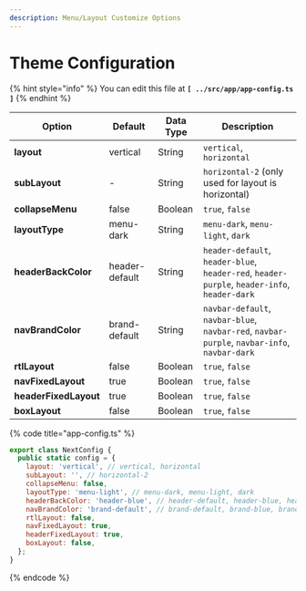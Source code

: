 ```yaml
---
description: Menu/Layout Customize Options
---
```


# Theme Configuration

{% hint style="info" %}
You can edit this file at **`[ ../src/app/app-config.ts ]`**
{% endhint %}

| **Option**            | **Default**    | **Data Type** | **Description**                                                                              |
| --------------------- | -------------- | ------------- | -------------------------------------------------------------------------------------------- |
| **layout**            | vertical       | String        | `vertical`, `horizontal`                                                                     |
| **subLayout**         | -              | String        | `horizontal-2` (only used for layout is horizontal)                                          |
| **collapseMenu**      | false          | Boolean       | `true`, `false`                                                                              |
| **layoutType**        | menu-dark      | String        | `menu-dark`, `menu-light`, `dark`                                                            |
| **headerBackColor**   | header-default | String        | `header-default`, `header-blue`, `header-red`, `header-purple`, `header-info`, `header-dark` |
| **navBrandColor**     | brand-default  | String        | `navbar-default`, `navbar-blue`, `navbar-red`, `navbar-purple`, `navbar-info`, `navbar-dark` |
| **rtlLayout**         | false          | Boolean       | `true`, `false`                                                                              |
| **navFixedLayout**    | true           | Boolean       | `true`, `false`                                                                              |
| **headerFixedLayout** | true           | Boolean       | `true`, `false`                                                                              |
| **boxLayout**         | false          | Boolean       | `true`, `false`                                                                              |

{% code title="app-config.ts" %}
```javascript
export class NextConfig {
  public static config = {
    layout: 'vertical', // vertical, horizontal
    subLayout: '', // horizontal-2
    collapseMenu: false,
    layoutType: 'menu-light', // menu-dark, menu-light, dark
    headerBackColor: 'header-blue', // header-default, header-blue, header-red, header-purple, header-info, header-dark
    navBrandColor: 'brand-default', // brand-default, brand-blue, brand-red, brand-purple, brand-info, brand-dark
    rtlLayout: false,
    navFixedLayout: true,
    headerFixedLayout: true,
    boxLayout: false,
  };
}
```
{% endcode %}
